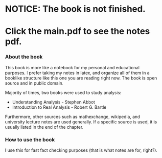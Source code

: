 # NOTICE: The book is not finished.
# Click the main.pdf to see the notes pdf.

### About the book
This book is more like a notebook for my personal and educational purposes. I prefer taking my notes in latex, and organize all of them in a booklike structure like this one you are reading right now. The book is open source and in public domain.

Majority of times, two books were used to study analysis:
*  Understanding Analysis - Stephen Abbot
*  Introduction to Real Analysis - Robert G. Bartle

Furthermore, other sources such as mathexchange, wikipedia, and university lecture notes are used generally. If a specific source is used, it is usually listed in the end of the chapter.


### How to use the book
I use this for fast fact checking purposes (that is what notes are for, right?).
